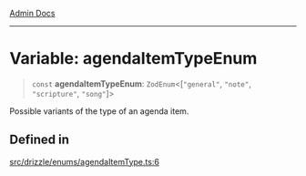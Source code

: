 [Admin Docs](/)

***

# Variable: agendaItemTypeEnum

> `const` **agendaItemTypeEnum**: `ZodEnum`\<[`"general"`, `"note"`, `"scripture"`, `"song"`]\>

Possible variants of the type of an agenda item.

## Defined in

[src/drizzle/enums/agendaItemType.ts:6](https://github.com/NishantSinghhhhh/talawa-api/blob/ff0f1d6ae21d3428519b64e42fe3bfdff573cb6e/src/drizzle/enums/agendaItemType.ts#L6)
